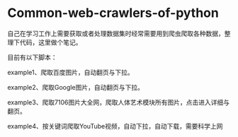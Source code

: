 # Common-web-crawlers-of-python
自己在学习工作上需要获取或者处理数据集时经常需要用到爬虫爬取各种数据，整理下代码，这里做个笔记。

目前有以下脚本：

example1、爬取百度图片，自动翻页与下拉。

example2、爬取Google图片，自动翻页与下拉。

example3、爬取7106图片大全网，爬取人体艺术模块所有图片，点击进入详细与翻页。

example4、按关键词爬取YouTube视频，自动下拉，自动下载，需要科学上网
